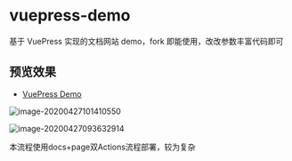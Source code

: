 # vuepress-demo
基于 VuePress 实现的文档网站 demo，fork 即能使用，改改参数丰富代码即可



## 预览效果

* [VuePress Demo](https://wugenqiang.github.io/vuepress-demo/)

![image-20200427101410550](https://gitee.com/wugenqiang/PictureBed/raw/master/CS-Notes/20200427101412.png)

![image-20200427093632914](https://gitee.com/wugenqiang/PictureBed/raw/master/CS-Notes/20200427093634.png)



本流程使用docs+page双Actions流程部署，较为复杂
